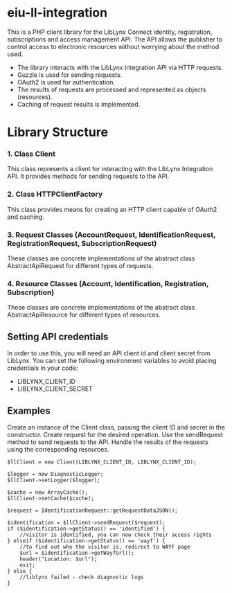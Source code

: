# eiu-ll-integration
This is a PHP client library for the LibLynx Connect identity, registration, subscriptions and access management API.
The API allows the publisher to control access to electronic resources without worrying about the method used.

* The library interacts with the LibLynx Integration API via HTTP requests.
* Guzzle is used for sending requests.
* OAuth2 is used for authentication.
* The results of requests are processed and represented as objects (resources).
* Caching of request results is implemented.

# Library Structure

### 1. Class Client
This class represents a client for interacting with the LibLynx Integration API. It provides methods for sending requests to the API.

### 2. Class HTTPClientFactory
This class provides means for creating an HTTP client capable of OAuth2 and caching.

### 3. Request Classes (AccountRequest, IdentificationRequest, RegistrationRequest, SubscriptionRequest)
These classes are concrete implementations of the abstract class AbstractApiRequest for different types of requests.

### 4. Resource Classes (Account, Identification, Registration, Subscription)
These classes are concrete implementations of the abstract class AbstractApiResource for different types of resources.

## Setting API credentials
In order to use this, you will need an API client id and client secret from LibLynx.
You can set the following environment variables to avoid placing credentials in your code:
* LIBLYNX_CLIENT_ID
* LIBLYNX_CLIENT_SECRET

## Examples
Create an instance of the Client class, passing the client ID and secret in the constructor.
Create request for the desired operation.
Use the sendRequest method to send requests to the API.
Handle the results of the requests using the corresponding resources.

```
$llClient = new Client(LIBLYNX_CLIENT_ID, LIBLYNX_CLIENT_ID);

$logger = new DiagnosticLogger;
$llClient->setLogger($logger);

$cache = new ArrayCache();
$llClient->setCache($cache);

$request = IdentificationRequest::getRequestDataJSON();

$identification = $llClient->sendRequest($request);
if ($identification->getStatus() == 'identified') {
    //visitor is identified, you can now check their access rights
} elseif ($identification->getStatus() == 'wayf') {
    //to find out who the visitor is, redirect to WAYF page
    $url = $identification->getWayfUrl();
    header("Location: $url");
    exit;
} else {
    //liblynx failed - check diagnostic logs
}
```

